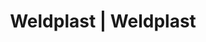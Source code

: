 ---
Filename: "eshop-products-variant420"
Link: "file:/Users/vinayakpatel/Downloads/www.weldplast.cz/eshop_products_compare/add/eshop-products-variant420"
product_name: "null"
product_id: "null"
title: "Weldplast | Weldplast"
product_desc: ""
product_specs: ""
product_downloads: ""
href: ""
p_desc_2: ""
accessories: ""
similar_products: ""
---